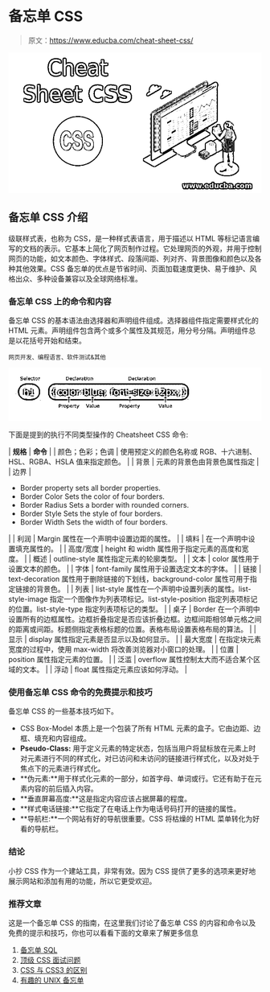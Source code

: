 # 备忘单 CSS

> 原文：<https://www.educba.com/cheat-sheet-css/>

![Cheat Sheet CSS](img/b664d2fea2ad57bd7e78d040d10ed14b.png)



## 备忘单 CSS 介绍

级联样式表，也称为 CSS，是一种样式表语言，用于描述以 HTML 等标记语言编写的文档的表示。它基本上简化了网页制作过程。它处理网页的外观，并用于控制网页的功能，如文本颜色、字体样式、段落间距、列对齐、背景图像和颜色以及各种其他效果。CSS 备忘单的优点是节省时间、页面加载速度更快、易于维护、风格出众、多种设备兼容以及全球网络标准。

### 备忘单 CSS 上的命令和内容

备忘单 CSS 的基本语法由选择器和声明组件组成。选择器组件指定需要样式化的 HTML 元素。声明组件包含两个或多个属性及其规范，用分号分隔。声明组件总是以花括号开始和结束。

<small>网页开发、编程语言、软件测试&其他</small>

![syntax of CSS](img/fc569cfe9f921604de3e168a75230c74.png)



下面是提到的执行不同类型操作的 Cheatsheet CSS 命令:

| **规格** | **命令** |
| 颜色；色彩；色调 | 使用预定义的颜色名称或 RGB、十六进制、HSL、RGBA、HSLA 值来指定颜色。 |
| 背景 | 元素的背景色由背景色属性指定 |
| 边界 | 

*   Border property sets all border properties.
*   Border Color Sets the color of four borders.
*   Border Radius Sets a border with rounded corners.
*   Border Style Sets the style of four borders.
*   Border Width Sets the width of four borders.

 |
| 利润 | Margin 属性在一个声明中设置边距的属性。 |
| 填料 | 在一个声明中设置填充属性的。 |
| 高度/宽度 | height 和 width 属性用于指定元素的高度和宽度。 |
| 概述 | outline-style 属性指定元素的轮廓类型。 |
| 文本 | color 属性用于设置文本的颜色。 |
| 字体 | font-family 属性用于设置选定文本的字体。 |
| 链接 | text-decoration 属性用于删除链接的下划线，background-color 属性可用于指定链接的背景色。 |
| 列表 | list-style 属性在一个声明中设置列表的属性。list-style-image 指定一个图像作为列表项标记。list-style-position 指定列表项标记的位置。list-style-type 指定列表项标记的类型。 |
| 桌子 | Border 在一个声明中设置所有的边框属性。边框折叠指定是否应该折叠边框。边框间距相邻单元格之间的距离或间距。标题侧指定表格标题的位置。表格布局设置表格布局的算法。 |
| 显示 | display 属性指定元素是否显示以及如何显示。 |
| 最大宽度 | 在指定块元素宽度的过程中，使用 max-width 将改善浏览器对小窗口的处理。 |
| 位置 | position 属性指定元素的位置。 |
| 泛滥 | overflow 属性控制太大而不适合某个区域的文本。 |
| 浮动 | float 属性指定元素应该如何浮动。 |

### 使用备忘单 CSS 命令的免费提示和技巧

备忘单 CSS 的一些基本技巧如下。

*   CSS Box-Model 本质上是一个包装了所有 HTML 元素的盒子。它由边距、边框、填充和内容组成。
*   **Pseudo-Class:** 用于定义元素的特定状态，包括当用户将鼠标放在元素上时对元素进行不同的样式化，对已访问和未访问的链接进行样式化，以及对处于焦点下的元素进行样式化。
*   **伪元素:**用于样式化元素的一部分，如首字母、单词或行。它还有助于在元素内容的前后插入内容。
*   **垂直屏幕高度:**这是指定内容应该占据屏幕的程度。
*   **样式电话链接:**它指定了在电话上作为电话号码打开的链接的属性。
*   **导航栏:**一个网站有好的导航很重要。CSS 将枯燥的 HTML 菜单转化为好看的导航栏。

### 结论

小抄 CSS 作为一个建站工具，非常有效。因为 CSS 提供了更多的选项来更好地展示网站和添加有用的功能，所以它更受欢迎。

### 推荐文章

这是一个备忘单 CSS 的指南，在这里我们讨论了备忘单 CSS 的内容和命令以及免费的提示和技巧，你也可以看看下面的文章来了解更多信息

1.  [备忘单 SQL](https://www.educba.com/cheat-sheet-sql/)
2.  [顶级 CSS 面试问题](https://www.educba.com/css-interview-questions/)
3.  [CSS 与 CSS3 的区别](https://www.educba.com/css-vs-css3/)
4.  [有趣的 UNIX 备忘单](https://www.educba.com/cheat-sheet-for-unix/)





